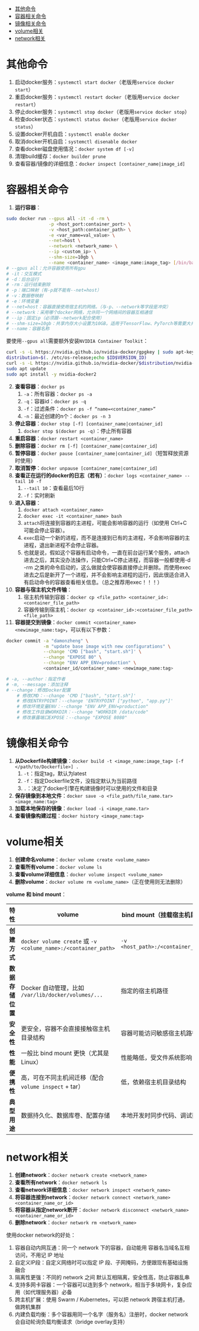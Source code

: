 
- [其他命令](#其他命令)
- [容器相关命令](#容器相关命令)
- [镜像相关命令](#镜像相关命令)
- [volume相关](#volume相关)
- [network相关](#network相关)


# 其他命令
1. 启动docker服务：`systemctl start docker`（老版用`service docker start`）
2. 重启docker服务：`systemctl restart docker`（老版用`service docker restart`）
3. 停止docker服务：`systemctl stop docker`（老版用`service docker stop`）
4. 检查docker状态：`systemctl status docker`（老版用`service docker status`）
5. 设置docker开机自启：`systemctl enable docker`
6. 取消docker开机自启：`systemctl disenable docker`
7. 查看docker磁盘使用情况：`docker system df [-v]`
8. 清理build缓存：`docker builder prune`
9. 查看容器/镜像的详细信息：`docker inspect [container_name|image_id]`

# 容器相关命令

1. **运行容器**：

```bash
sudo docker run --gpus all -it -d -rm \
                -p <host_port:container_port> \
                -v <host_path:container_path> \
                -e <var_name=val_value> \
                --net=host \
                --network <network_name> \
                --ip <custom_ip> \
                --shm-size=10gb \
                --name <container_name> <image_name:image_tag> [/bin/bash]
# --gpus all：允许容器使用所有gpu
# -it：交互模式
# -d：后台运行
# -rm：运行结束删除
# -p：端口映射（有-p就不能有--net=host）
# -v：数据卷映射
# -e：环境变量
# --net=host：容器直接使用宿主机的网络。（与-p、--network等字段是冲突）
# --network：采用哪个docker网络，允许同一个网络间的容器互相通信
# --ip：固定ip（必须跟--network配合使用）
# --shm-size=10gb：共享内存大小设置为10GB。适用于TensorFlow、PyTorch等需要大共享内存的深度学习任务，否则默认/dev/shm只有64MB，可能导致OOM（内存不足）。
# --name：容器名称
```

要使用`--gpus all`需要额外安装`NVIDIA Container Toolkit`：
```bash
curl -s -L https://nvidia.github.io/nvidia-docker/gpgkey | sudo apt-key add -
distribution=$(. /etc/os-release;echo $ID$VERSION_ID)
curl -s -L https://nvidia.github.io/nvidia-docker/$distribution/nvidia-docker.list | sudo tee /etc/apt/sources.list.d/nvidia-docker.list
sudo apt update
sudo apt install -y nvidia-docker2
```

2. **查看容器**：`docker ps`
   1. `-a`：所有容器：`docker ps -a`
   2. `-q`：容器id：`docker ps -q`
   3. `-f`：过滤条件：`docker ps -f “name=<container_name>”`
   4. `-n`：最近创建的n个：`docker ps -n 3`
3. **停止容器**：`docker stop [-f] [container_name|container_id]`
   1. `docker stop $(docker ps -q)`：停止所有容器
4. **重启容器**：`docker restart <container_name>`
5. **删除容器**：`docker rm [-f] [container_name|container_id]`
6. **暂停容器**：`docker pause [container_name|container_id]`（短暂释放资源时使用）
7. **取消暂停**：`docker unpause [container_name|container_id]`
8. **查看正在运行的docker的日志（若有）**：`docker logs <container_name> --tail 10 -f`
   1. `--tail 10`：查看最后10行
   2. `-f`：实时刷新
9. **进入容器**：
   1. `docker attach <container_name>`
   2. `docker exec -it <container_name> bash`
   3. `attach`将连接到容器的主进程，可能会影响容器的运行（如使用 Ctrl+C 可能会停止容器）。
   4. `exec`启动一个新的进程，而不是连接到已有的主进程，不会影响容器的主进程，退出新进程不会停止容器。
   5. 也就是说，假如这个容器有启动命令，一直在前台运行某个服务，attach进去之后，其实没办法操作，只能Ctrl+C停止进程，而容器一般都使用-d -rm 之类的命令启动的，这么做就会使容器直接停止并删除。而使用exec进去之后是新开了一个进程，并不会影响主进程的运行，因此很适合进入有启动命令的容器查看相关信息。（总之推荐用exec！！！）
10. **容器与宿主机文件传输**：
    1.  宿主机传输到容器：`docker cp <file_path> <container_id>:<container_file_path>`
    2.  容器传输到宿主机：`docker cp <container_id>:<container_file_path> <file_path>`
11. **容器提交到镜像**：`docker commit <container_name> <newimage_name:tag>`，可以有以下参数：
```bash
docker commit -a "damonzheng" \
              -m "update base image with new configurations" \
              --change 'CMD ["bash", "start.sh"]' \
              --change "EXPOSE 80" \
              --change "ENV APP_ENV=production" \
              <container_id/container_name> <newimage_name:tag>

# -a, --author：指定作者
# -m, --message：添加注释
# --change：修改Docker配置
    # 修改CMD：--change 'CMD ["bash", "start.sh"]'
    # 修改ENTRYPOINT：--change 'ENTRYPOINT ["python", "app.py"]'
    # 修改环境变量ENV：--change "ENV APP_ENV=production"
    # 修改工作目录WORKDIR：--change "WORKDIR /data/code"
    # 修改暴露端口EXPOSE：--change "EXPOSE 8080"
```


# 镜像相关命令

1. **从Dockerfile构建镜像**：`docker build -t <image_name:image_tag> [-f </path/to/Dockerfile>] .`
   1. `-t`：指定tag，默认为latest
   2. `-f`：指定Dockerfile文件，没指定默认为当前路径
   3. `.`：决定了docker引擎在构建镜像时可以使用的文件和目录
2. **保存镜像到本地文件**：`docker save -o <file_path/file_name.tar> <image_name:tag>`
3. **加载本地保存的镜像**：`docker load -i <image_name.tar>`
4. **查看镜像构建过程**：`docker history <image_name:tag>`


# volume相关

1. **创建命名volume**：`docker volume create <volume_name>`
2. **查看所有volume**：`docker volume ls`
3. **查看volume详细信息**：`docker volume inspect <volume_name>`
4. **删除volume**：`docker volume rm <volume_name>`（正在使用则无法删除）


**volume 和 bind mount**：

| 特性             | volume                                                       | bind mount（挂载宿主机目录）       |
| ---------------- | ------------------------------------------------------------ | ---------------------------------- |
| **创建方式**     | `docker volume create` 或 `-v <colume_name>:/<container_path>` | `-v <host_path>:/<container_path>` |
| **数据存储位置** | Docker 自动管理，比如 `/var/lib/docker/volumes/...`          | 指定的宿主机路径                   |
| **安全性**       | 更安全，容器不会直接接触宿主机目录结构                       | 容器可能访问敏感宿主机路径         |
| **性能**         | 一般比 bind mount 更快（尤其是 Linux）                       | 性能略低，受文件系统影响           |
| **便携性**       | 高，可在不同主机间迁移（配合 `volume inspect` + tar）        | 低，依赖宿主机目录结构             |
| **典型用途**     | 数据持久化、数据库卷、配置存储                               | 本地开发时同步代码、调试数据       |


# network相关

1. **创建network**：`docker network create <network_name>`
2. **查看所有network**：`docker network ls`
3. **查看network详细信息**：`docker network inspect <network_name>`
4. **将容器连接到network**：`docker network connect <network_name> <container_name_or_id>`
5. **将容器从指定network断开**：`docker network disconnect <network_name> <container_name_or_id>`
6. **删除network**：`docker network rm <network_name>`


使用docker network的好处：

1. 容器自动内网互通：同一个 network 下的容器，自动能用 容器名当域名互相访问，不用记 IP 地址
2. 自定义IP段：自定义网络时可以指定 IP 段、子网掩码，方便跟现有基础设施融合
3. 隔离性更强：不同的 network 之间 默认互相隔离，安全性高，防止容器乱串
4. 支持多网卡容器：一个容器可以连到多个 network，相当于多块网卡，复杂应用（如代理服务器）必备
5. 跨主机扩展：使用 Swarm / Kubernetes，可以把 network 跨宿主机打通，做跨机集群
6. 内建负载均衡：多个容器用同一个名字（服务名）注册时，docker network 会自动轮询负载均衡请求（bridge overlay支持）